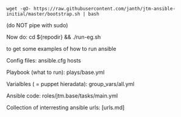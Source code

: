 ```
wget -qO- https://raw.githubusercontent.com/janth/jtm-ansible-initial/master/bootstrap.sh | bash
```
(do NOT pipe with sudo)


Now do:
cd ${repodir} && ./run-eg.sh

to get some examples of how to run ansible

Config files:
ansible.cfg
hosts

Playbook (what to run):
plays/base.yml

Varialbles ( = puppet hieradata):
group_vars/all.yml

Ansible code:
roles/jtm.base/tasks/main.yml


Collection of interresting ansible urls: [urls.md]


